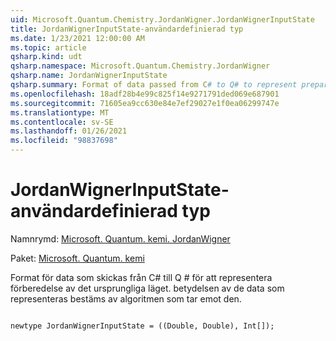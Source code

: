```yaml
---
uid: Microsoft.Quantum.Chemistry.JordanWigner.JordanWignerInputState
title: JordanWignerInputState-användardefinierad typ
ms.date: 1/23/2021 12:00:00 AM
ms.topic: article
qsharp.kind: udt
qsharp.namespace: Microsoft.Quantum.Chemistry.JordanWigner
qsharp.name: JordanWignerInputState
qsharp.summary: Format of data passed from C# to Q# to represent preparation of the initial state The meaning of the data represented is determined by the algorithm that receives it.
ms.openlocfilehash: 18adf28b4e99c825f14e9271791ded069e687901
ms.sourcegitcommit: 71605ea9cc630e84e7ef29027e1f0ea06299747e
ms.translationtype: MT
ms.contentlocale: sv-SE
ms.lasthandoff: 01/26/2021
ms.locfileid: "98837698"
---
```

# <a name="jordanwignerinputstate-user-defined-type"></a>JordanWignerInputState-användardefinierad typ

Namnrymd: [Microsoft. Quantum. kemi. JordanWigner](xref:Microsoft.Quantum.Chemistry.JordanWigner)

Paket: [Microsoft. Quantum. kemi](https://nuget.org/packages/Microsoft.Quantum.Chemistry)


Format för data som skickas från C# till Q # för att representera förberedelse av det ursprungliga läget. betydelsen av de data som representeras bestäms av algoritmen som tar emot den.

```qsharp

newtype JordanWignerInputState = ((Double, Double), Int[]);
```

